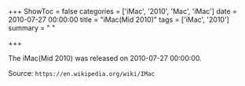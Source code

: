+++
ShowToc = false
categories = ['iMac', '2010', 'Mac', 'iMac']
date = 2010-07-27 00:00:00
title = "iMac(Mid 2010)"
tags = ['iMac', '2010']
summary = " "

+++

The iMac(Mid 2010) was released on 2010-07-27 00:00:00.

Source: `https://en.wikipedia.org/wiki/IMac`



